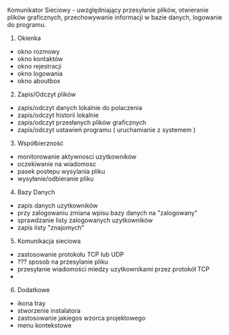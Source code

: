 Komunikator Sieciowy - uwzględniający przesyłanie plików, otwieranie plików graficznych, przechowywanie informacji w bazie danych, logowanie do programu.

1. Okienka
- okno rozmowy
- okno kontaktów
- okno rejestracji
- okno logowania
- okno aboutbox

2. Zapis/Odczyt plików
- zapis/odczyt danych lokalnie do polaczenia
- zapis/odczyt historii lokalnie
- zapis/odczyt przesłanych plików graficznych
- zapis/odczyt ustawień programu ( uruchamianie z systemem )


3. Współbierzność
- monitorowanie aktywnosci uzytkowników
- oczekiwanie na wiadomosc
- pasek postepu wysylania pliku
- wysyłanie/odbieranie pliku


4. Bazy Danych
- zapis danych uzytkowników
- przy zalogowaniu zmiana wpisu bazy danych na "zalogowany"
- sprawdzanie listy zalogowanych uzytkowników
- zapis listy "znajomych"


5. Komunikacja sieciowa
- zastosowanie protokołu TCP lub UDP
- ??? sposob na przesylanie pliku
- przesyłanie wiadomości miedzy uzytkownikami przez protokół TCP
- 


6. Dodatkowe
- ikona tray
- stworzenie instalatora
- zastosowanie jakiegos wzorca projektowego
- menu kontekstowe
